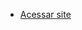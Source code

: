 - [Acessar site](https://paulatalim.github.io/pesquisa-social/?name=Paula&e=pFDvg45Wi23ADlFDvg45ctFDvg45l1dSem3901gmFDvg451dSel57A9cJk67vGm)